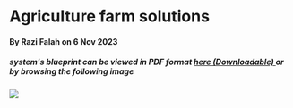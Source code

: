 # Agriculture farm solutions 
#### By Razi Falah on 6 Nov 2023
##### system's blueprint can be viewed in PDF format <a href="https://github.com/RaziFalah/agriculture-project/blob/main/docs/Blueprint.pdf">here (Downloadable) </a> or by browsing the following image 

<image src="/digrams/blueprint.jpg">
